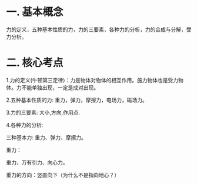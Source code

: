 # 一. 基本概念

力的定义，五种基本性质的力，力的三要素，各种力的分析，力的合成与分解，受力分析。

# 二. 核心考点

1.力的定义(牛顿第三定律)：力是物体对物体的相互作用。施力物体也是受力物体。力不能单独出现，一定是成对出现。

2.五种基本性质的力: 重力，弹力，摩擦力，电场力，磁场力。

3.力的三要素: 大小,方向,作用点.

4.各种力的分析:

三种基本力: 重力、弹力、摩擦力。



重力：

重力、万有引力、向心力。

重力的方向：竖直向下（为什么不是指向地心？）